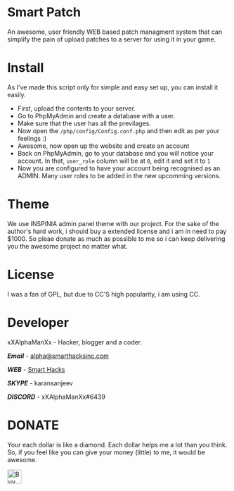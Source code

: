 # Smart Patch

An awesome, user friendly WEB based patch managment system that can simplify the pain of upload patches to a server for using it in your game.

# Install

As I've made this script only for simple and easy set up, you can install it easily.

* First, upload the contents to your server.
* Go to PhpMyAdmin and create a database with a user.
* Make sure that the user has all the previlages.
* Now open the 
``` /php/config/Config.conf.php ``` and then edit as per your feelings :)
* Awesome, now open up the website and create an account
* Back on PhpMyAdmin, go to your database and you will notice your account. In that, `user_role` column will be at `0`, edit it and set it to `1`
* Now you are configured to have your account being recognised as an ADMIN. Many user roles to be added in the new upcomming versions.

# Theme

We use INSPINIA admin panel theme with our project. For the sake of the author's hard work, i should buy a extended license and i am in need to pay $1000. So pleae donate as much as possible to me so i can keep delivering you the awesome project no matter what.

# License

I was a fan of GPL, but due to CC'S high popularity, i am using CC.

# Developer

xXAlphaManXx - Hacker, blogger and a coder.

***Email*** - alpha@smarthacksinc.com

***WEB*** - [Smart Hacks](https://smarthacksinc.com/)

***SKYPE*** - karansanjeev

***DISCORD*** - xXAlphaManXx#6439

# DONATE 

Your each dollar is like a diamond. Each dollar helps me a lot than you think. So, if you feel like you can give your money (little) to me, it would be awesome.

<a href="https://ko-fi.com/A422ACK"><img src="https://az743702.vo.msecnd.net/cdn/kofi1.png?v=b" alt="Buy Me a Coffee at ko-fi.com" style="max-width:100%;" border="0" height="32"></a>
